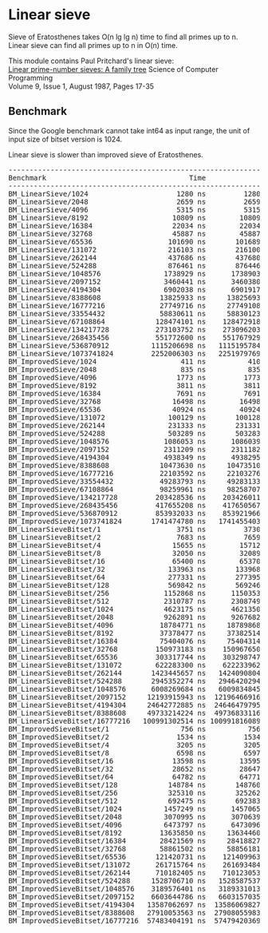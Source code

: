 # Linear sieve

Sieve of Eratosthenes takes O(n lg lg n) time to find all primes up to n.
Linear sieve can find all primes up to n in O(n) time.

This module contains Paul Pritchard's linear sieve:  
[Linear prime-number sieves: A family tree](https://doi.org/10.1016/0167-6423(87)90024-4)
Science of Computer Programming  
Volume 9, Issue 1, August 1987, Pages 17-35  

## Benchmark
Since the Google benchmark cannot take int64 as input range, the unit of input
size of bitset version is 1024.

Linear sieve is slower than improved sieve of Eratosthenes.

<pre>
--------------------------------------------------------------------------
Benchmark                                  Time             CPU Iterations
--------------------------------------------------------------------------
BM_LinearSieve/1024                     1280 ns         1280 ns   10920630
BM_LinearSieve/2048                     2659 ns         2659 ns    5263756
BM_LinearSieve/4096                     5315 ns         5315 ns    2632858
BM_LinearSieve/8192                    10809 ns        10809 ns    1291763
BM_LinearSieve/16384                   22034 ns        22034 ns     634778
BM_LinearSieve/32768                   45887 ns        45887 ns     304472
BM_LinearSieve/65536                  101690 ns       101689 ns     138020
BM_LinearSieve/131072                 216103 ns       216100 ns      64812
BM_LinearSieve/262144                 437686 ns       437680 ns      31934
BM_LinearSieve/524288                 876461 ns       876446 ns      15968
BM_LinearSieve/1048576               1738929 ns      1738903 ns       8052
BM_LinearSieve/2097152               3460441 ns      3460380 ns       4048
BM_LinearSieve/4194304               6902038 ns      6901917 ns       2026
BM_LinearSieve/8388608              13825933 ns     13825693 ns       1013
BM_LinearSieve/16777216             27749716 ns     27749108 ns        505
BM_LinearSieve/33554432             58830611 ns     58830123 ns        237
BM_LinearSieve/67108864            128474101 ns    128472918 ns        109
BM_LinearSieve/134217728           273103752 ns    273096203 ns         50
BM_LinearSieve/268435456           551772600 ns    551767929 ns         25
BM_LinearSieve/536870912          1115206698 ns   1115195784 ns         12
BM_LinearSieve/1073741824         2252006303 ns   2251979769 ns          6
BM_ImprovedSieve/1024                    411 ns          410 ns   34078862
BM_ImprovedSieve/2048                    835 ns          835 ns   16784353
BM_ImprovedSieve/4096                   1773 ns         1773 ns    7894106
BM_ImprovedSieve/8192                   3811 ns         3811 ns    3739351
BM_ImprovedSieve/16384                  7691 ns         7691 ns    1813801
BM_ImprovedSieve/32768                 16498 ns        16498 ns     844054
BM_ImprovedSieve/65536                 40924 ns        40924 ns     342567
BM_ImprovedSieve/131072               100129 ns       100128 ns     100000
BM_ImprovedSieve/262144               231333 ns       231331 ns      60535
BM_ImprovedSieve/524288               503289 ns       503283 ns      27877
BM_ImprovedSieve/1048576             1086053 ns      1086039 ns      12903
BM_ImprovedSieve/2097152             2311209 ns      2311182 ns       6064
BM_ImprovedSieve/4194304             4938349 ns      4938295 ns       2834
BM_ImprovedSieve/8388608            10473630 ns     10473510 ns       1334
BM_ImprovedSieve/16777216           22103592 ns     22103276 ns        634
BM_ImprovedSieve/33554432           49283793 ns     49283133 ns        296
BM_ImprovedSieve/67108864           98259961 ns     98258707 ns        143
BM_ImprovedSieve/134217728         203428536 ns    203426011 ns         69
BM_ImprovedSieve/268435456         417655208 ns    417650567 ns         34
BM_ImprovedSieve/536870912         853932033 ns    853921966 ns         16
BM_ImprovedSieve/1073741824       1741474780 ns   1741455403 ns          8
BM_LinearSieveBitset/1                  3751 ns         3730 ns    3752026
BM_LinearSieveBitset/2                  7683 ns         7659 ns    1827364
BM_LinearSieveBitset/4                 15655 ns        15712 ns     891333
BM_LinearSieveBitset/8                 32050 ns        32089 ns     436403
BM_LinearSieveBitset/16                65400 ns        65370 ns     213976
BM_LinearSieveBitset/32               133963 ns       133968 ns     104471
BM_LinearSieveBitset/64               277331 ns       277395 ns      50483
BM_LinearSieveBitset/128              569842 ns       569246 ns      24584
BM_LinearSieveBitset/256             1152868 ns      1150353 ns      12168
BM_LinearSieveBitset/512             2310787 ns      2308749 ns       6065
BM_LinearSieveBitset/1024            4623175 ns      4621350 ns       3029
BM_LinearSieveBitset/2048            9262891 ns      9267682 ns       1511
BM_LinearSieveBitset/4096           18784771 ns     18789868 ns        752
BM_LinearSieveBitset/8192           37378477 ns     37382514 ns        374
BM_LinearSieveBitset/16384          75404076 ns     75404314 ns        184
BM_LinearSieveBitset/32768         150973183 ns    150967650 ns         93
BM_LinearSieveBitset/65536         303317744 ns    303298747 ns         46
BM_LinearSieveBitset/131072        622283300 ns    622233962 ns         22
BM_LinearSieveBitset/262144       1423445657 ns   1424090804 ns         10
BM_LinearSieveBitset/524288       2945352274 ns   2946420294 ns          5
BM_LinearSieveBitset/1048576      6008269684 ns   6009834845 ns          2
BM_LinearSieveBitset/2097152     12193915943 ns  12196466916 ns          1
BM_LinearSieveBitset/4194304     24642772885 ns  24646479795 ns          1
BM_LinearSieveBitset/8388608     49733214224 ns  49736833116 ns          1
BM_LinearSieveBitset/16777216   100991302514 ns 100991816089 ns          1
BM_ImprovedSieveBitset/1                 756 ns          756 ns   18534934
BM_ImprovedSieveBitset/2                1534 ns         1534 ns    9130662
BM_ImprovedSieveBitset/4                3205 ns         3205 ns    4370439
BM_ImprovedSieveBitset/8                6598 ns         6597 ns    2122873
BM_ImprovedSieveBitset/16              13598 ns        13595 ns    1030129
BM_ImprovedSieveBitset/32              28652 ns        28647 ns     487315
BM_ImprovedSieveBitset/64              64782 ns        64771 ns     217648
BM_ImprovedSieveBitset/128            148784 ns       148760 ns      91987
BM_ImprovedSieveBitset/256            325310 ns       325262 ns      43039
BM_ImprovedSieveBitset/512            692475 ns       692383 ns      20248
BM_ImprovedSieveBitset/1024          1457249 ns      1457065 ns       9609
BM_ImprovedSieveBitset/2048          3070995 ns      3070639 ns       4558
BM_ImprovedSieveBitset/4096          6473797 ns      6473096 ns       2164
BM_ImprovedSieveBitset/8192         13635850 ns     13634460 ns       1028
BM_ImprovedSieveBitset/16384        28421569 ns     28418827 ns        493
BM_ImprovedSieveBitset/32768        58861502 ns     58856181 ns        238
BM_ImprovedSieveBitset/65536       121420731 ns    121409963 ns        115
BM_ImprovedSieveBitset/131072      261715764 ns    261693484 ns         54
BM_ImprovedSieveBitset/262144      710182405 ns    710123053 ns         20
BM_ImprovedSieveBitset/524288     1528706710 ns   1528587537 ns          9
BM_ImprovedSieveBitset/1048576    3189576401 ns   3189331013 ns          4
BM_ImprovedSieveBitset/2097152    6603644786 ns   6603157035 ns          2
BM_ImprovedSieveBitset/4194304   13587062697 ns  13586069827 ns          1
BM_ImprovedSieveBitset/8388608   27910053563 ns  27908055983 ns          1
BM_ImprovedSieveBitset/16777216  57483404191 ns  57479420369 ns          1
</pre>
